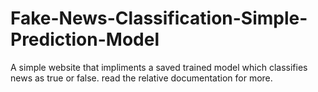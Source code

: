 # Fake-News-Classification-Simple-Prediction-Model
A simple website that impliments a saved trained model which classifies news as true or false. read the relative documentation for more.
